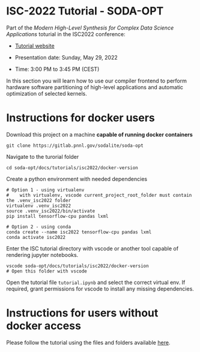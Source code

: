 # ISC-2022 Tutorial - SODA-OPT

Part of the *Modern High-Level Synthesis for Complex Data Science Applications* toturial in the ISC2022 conference: 

* [Tutorial website](https://app.swapcard.com/widget/event/isc-high-performance-2022/planning/UGxhbm5pbmdfODYxMTU1)


* Presentation date: Sunday, May 29, 2022 
* Time: 3:00 PM to 3:45 PM (CEST)

In this section you will learn how to use our compiler frontend to perform hardware software partitioning of high-level applications and automatic optimization of selected kernels.

# Instructions for docker users

Download this project on a machine **capable of running docker containers**

```
git clone https://gitlab.pnnl.gov/sodalite/soda-opt
```

Navigate to the turorial folder

```
cd soda-opt/docs/tutorials/isc2022/docker-version
```

Create a python environment with needed dependencies

```
# Option 1 - using virtualenv
#    with virtualenv, vscode current_project_root_folder must contain the .venv_isc2022 folder
virtualenv .venv_isc2022
source .venv_isc2022/bin/activate
pip install tensorflow-cpu pandas lxml

# Option 2 - using conda
conda create --name isc2022 tensorflow-cpu pandas lxml
conda activate isc2022
```

Enter the ISC tutorial directory with vscode or another tool capable of rendering jupyter notebooks.

```
vscode soda-opt/docs/tutorials/isc2022/docker-version
# Open this folder with vscode
```

Open the tutorial file `tutorial.ipynb` and select the correct virtual env.
If required, grant permissions for vscode to install any missing dependencies.

# Instructions for users without docker access

Please follow the tutorial using the files and folders available [here](docs/tutorials/isc2022/docker-version-executed).
